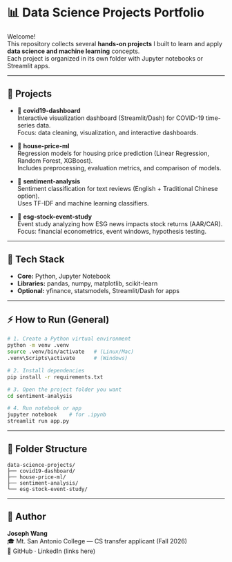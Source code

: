 # 📊 Data Science Projects Portfolio

Welcome!  
This repository collects several **hands-on projects** I built to learn and apply **data science and machine learning** concepts.  
Each project is organized in its own folder with Jupyter notebooks or Streamlit apps.

---

## 🚀 Projects

- 🦠 **covid19-dashboard**  
  Interactive visualization dashboard (Streamlit/Dash) for COVID-19 time-series data.  
  Focus: data cleaning, visualization, and interactive dashboards.

- 🏡 **house-price-ml**  
  Regression models for housing price prediction (Linear Regression, Random Forest, XGBoost).  
  Includes preprocessing, evaluation metrics, and comparison of models.

- 💬 **sentiment-analysis**  
  Sentiment classification for text reviews (English + Traditional Chinese option).  
  Uses TF-IDF and machine learning classifiers.

- 🌱 **esg-stock-event-study**  
  Event study analyzing how ESG news impacts stock returns (AAR/CAR).  
  Focus: financial econometrics, event windows, hypothesis testing.

---

## 🧰 Tech Stack

- **Core:** Python, Jupyter Notebook  
- **Libraries:** pandas, numpy, matplotlib, scikit-learn  
- **Optional:** yfinance, statsmodels, Streamlit/Dash for apps  

---

## ⚡ How to Run (General)

```bash
# 1. Create a Python virtual environment
python -m venv .venv
source .venv/bin/activate   # (Linux/Mac)
.venv\Scripts\activate      # (Windows)

# 2. Install dependencies
pip install -r requirements.txt

# 3. Open the project folder you want
cd sentiment-analysis

# 4. Run notebook or app
jupyter notebook    # for .ipynb
streamlit run app.py
```

---

## 📂 Folder Structure

```
data-science-projects/
├── covid19-dashboard/
├── house-price-ml/
├── sentiment-analysis/
└── esg-stock-event-study/
```

---

## 👤 Author

**Joseph Wang**  
🎓 Mt. San Antonio College — CS transfer applicant (Fall 2026)  
🔗 GitHub · LinkedIn (links here)
